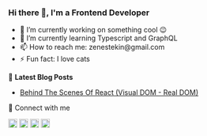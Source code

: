 ### Hi there 👋, I'm a Frontend Developer

<ul>
  <li>🔭  I’m currently working on something cool 😉</li>
  <li>🌱  I’m currently learning Typescript and GraphQL</li>
  <li>📫  How to reach me: zenestekin@gmail.com</li>
  <li>⚡ Fun fact: I love cats</li>
</ul>

<p>📕  <strong>Latest Blog Posts</strong></p>

<ul>
  <li><a href='https://medium.com/@zenestekin/behind-the-scenes-of-react-visual-dom-real-dom-dd985d8488c1'>Behind The Scenes Of React (Visual DOM - Real DOM)</a></li>
</ul>

<p>🔗  Connect with me</p>
<a href="https://medium.com/@zenestekin" rel="nofollow"><img height="18" src="https://camo.githubusercontent.com/22231757c1d18da8b63aa6bd79c49cafa2a4fb9829ed5ade39d0933a17074c04/68747470733a2f2f696d672e736869656c64732e696f2f62616467652f4d656469756d2d3132313030453f7374796c653d666c6174266c6f676f3d6d656469756d266c6f676f436f6c6f723d7768697465" alt="Medium" data-canonical-src="https://img.shields.io/badge/Medium-12100E?style=flat&amp;logo=medium&amp;logoColor=white" style="max-width: 100%;"></a>
<a href="https://stackoverflow.com/users/14742664/enes" rel="nofollow"><img height="18" src="https://camo.githubusercontent.com/a8edd87c41ee117cf5441b0e70779516339d5c2dffac13a9b95bdf2ce7f78b66/68747470733a2f2f696d672e736869656c64732e696f2f62616467652f537461636b5f4f766572666c6f772d4645374131363f7374796c653d666c6174266c6f676f3d737461636b2d6f766572666c6f77266c6f676f436f6c6f723d7768697465" alt="stackoverflow" data-canonical-src="https://img.shields.io/badge/Stack_Overflow-FE7A16?style=flat&amp;logo=stack-overflow&amp;logoColor=white" style="max-width: 100%;"></a>
<a href="https://www.linkedin.com/in/enestekin/" rel="nofollow"> <img height="18" src="https://camo.githubusercontent.com/0f56393c2fe76a2cd803ead7e5508f916eb5f1e62358226112e98f7e933301d7/68747470733a2f2f696d672e736869656c64732e696f2f62616467652f4c696e6b6564496e2d626c75653f7374796c653d666c6174266c6f676f3d6c696e6b6564696e266c6162656c436f6c6f723d626c7565" alt="Linkedin" data-canonical-src="https://img.shields.io/badge/LinkedIn-blue?style=flat&amp;logo=linkedin&amp;labelColor=blue" style="max-width: 100%;"></a>
<a href="https://www.hackerrank.com/Planinc" rel="nofollow"> <img height="18" src="https://camo.githubusercontent.com/06d2026bd6b9abb8a963d9bff9c8a6cc1cc9fa1244406ebb5ec34fe4c5211a59/68747470733a2f2f696d672e736869656c64732e696f2f62616467652f4861636b657272616e6b2d626c61636b3f6c6f676f3d4861636b657252616e6b266c6162656c436f6c6f723d626c61636b" alt="Hackerrank" data-canonical-src="https://img.shields.io/badge/Hackerrank-black?logo=HackerRank&amp;labelColor=black" style="max-width: 100%;"></a>
